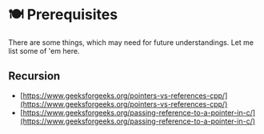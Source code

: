 # 🍽️ Prerequisites

There are some things, which may need for future understandings. Let me list some of 'em here.

## Recursion

* [https://www.geeksforgeeks.org/pointers-vs-references-cpp/](https://www.geeksforgeeks.org/pointers-vs-references-cpp/)
* [https://www.geeksforgeeks.org/passing-reference-to-a-pointer-in-c/](https://www.geeksforgeeks.org/passing-reference-to-a-pointer-in-c/)
